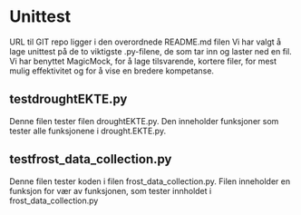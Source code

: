 # Unittest
URL til GIT repo ligger i den overordnede README.md filen
Vi har valgt å lage unittest på de to viktigste .py-filene, de som tar inn og laster ned en fil. Vi har benyttet MagicMock, for å lage tilsvarende, kortere filer, for mest mulig effektivitet og for å vise en bredere kompetanse. 

## testdroughtEKTE.py
Denne filen tester filen droughtEKTE.py. Den inneholder funksjoner som tester alle funksjonene i drought.EKTE.py.

## testfrost_data_collection.py 
Denne filen tester koden i filen frost_data_collection.py. Filen inneholder en funksjon for vær av funksjonen, som tester innholdet i frost_data_collection.py
